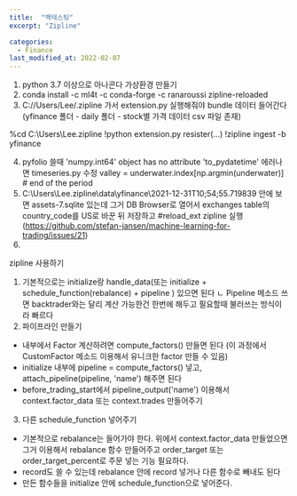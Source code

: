 ```yaml
---
title:  "백테스팅"
excerpt: "Zipline"

categories:
  - Finance
last_modified_at: 2022-02-07
---
```


1. python 3.7 이상으로 아나콘다 가상환경 만들기
2. conda install -c ml4t -c conda-forge -c ranaroussi zipline-reloaded
3. C://Users/Lee/.zipline 가서 extension.py 실행해줘야 bundle 데이터 들어간다
(yfinance 폴더 - daily 폴더 - stock별 가격 데이터 csv 파일 존재)

%cd C:\Users\Lee\.zipline
!python extension.py
resister(...)
!zipline ingest -b yfinance

4. pyfolio 쓸때 'numpy.int64' object has no attribute 'to_pydatetime' 에러나면 timeseries.py 수정
valley = underwater.index[np.argmin(underwater)] # end of the period
5. C:\Users\Lee\.zipline\data\yfinance\2021-12-31T10;54;55.719839 안에 보면 assets-7.sqlite 있는데 그거 DB Browser로 열어서 exchanges table의 country_code를 US로 바꾼 뒤 저장하고 #reload_ext zipline 실행 (https://github.com/stefan-jansen/machine-learning-for-trading/issues/21)
6. 

zipline 사용하기
1. 기본적으로는 initialize랑 handle_data(또는 initialize + schedule_function(rebalance) + pipeline ) 있으면 된다
ㄴ Pipeline 메소드 쓰면 backtrader와는 달리 계산 가능한건 한번에 해두고 필요할때 불러쓰는 방식이라 빠르다
2. 파이프라인 만들기
- 내부에서 Factor 계산하려면 compute_factors() 만들면 된다 (이 과정에서 CustomFactor 메소드 이용해서 유니크한 factor 만들 수 있음)
- initialize 내부에 pipeline = compute_factors() 넣고, attach_pipeline(pipeline, 'name') 해주면 된다
- before_trading_start에서 pipeline_output('name') 이용해서 context.factor_data 또는 context.trades 만들어주기
3. 다른 schedule_function 넣어주기
- 기본적으로 rebalance는 들어가야 한다. 위에서 context.factor_data 만들었으면 그거 이용해서 rebalance 함수 만들어주고 order_target 또는 order_target_percent로 주문 넣는 기능 필요하다.
- record도 쓸 수 있는데 rebalance 안에 record 넣거나 다른 함수로 빼내도 된다
- 만든 함수들을 initialize 안에 schedule_function으로 넣어준다.  